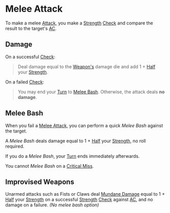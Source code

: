 # Melee Attack

To make a melee [Attack](Attack.md), you make a [Strength](../../Player%20Characters/The%20Ability%20Scores/Strength.md) [Check](../Core%20Procedures/Check.md) and compare the result to the target's [AC](../../Player%20Characters/Derived%20Statistics/Armor%20Class.md).

## Damage

On a successful [Check](../Core%20Procedures/Check.md):

>Deal damage equal to the [Weapon's](../../Items%20and%20Gear/Weapons/Weapons.md) damage die and add 1 + [Half](../Core%20Procedures/Half.md) your [Strength](../../Player%20Characters/The%20Ability%20Scores/Strength.md).

On a failed [Check](../Core%20Procedures/Check.md):

>You may end your [Turn](../Core%20Procedures/Turn.md) to [Melee Bash](Melee%20Attack.md#Melee%20Bash).
>Otherwise, the attack deals **no damage**.

## Melee Bash

When you fail a [Melee Attack](Melee%20Attack.md), you can perform a quick *Melee Bash* against the target.

A *Melee Bash* deals damage equal to 1 + [Half](../Core%20Procedures/Half.md) your [Strength](../../Player%20Characters/The%20Ability%20Scores/Strength.md), no roll required.

If you do a *Melee Bash*, your [Turn](../Core%20Procedures/Turn.md) ends immediately afterwards.

You cannot *Melee Bash* on a [Critical Miss](../Die%20Rolling%20Mechanics/Critical%20Miss.md).

## Improvised Weapons

Unarmed attacks such as Fists or Claws deal [Mundane Damage](Damage%20Types/Mundane%20Damage.md) equal to 1 + [Half](../Core%20Procedures/Half.md) your [Strength](../../Player%20Characters/The%20Ability%20Scores/Strength.md) on a successful [Strength](../../Player%20Characters/The%20Ability%20Scores/Strength.md) [Check](../Core%20Procedures/Check.md) against [AC](../../Player%20Characters/Derived%20Statistics/Armor%20Class.md), and no damage on a failure. *(No melee bash option)*
